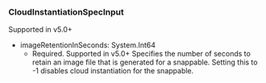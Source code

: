 ### CloudInstantiationSpecInput
Supported in v5.0+

- imageRetentionInSeconds: System.Int64
  - Required. Supported in v5.0+
Specifies the number of seconds to retain an image file that is generated for a snappable. Setting this to -1 disables cloud instantiation for the snappable.
